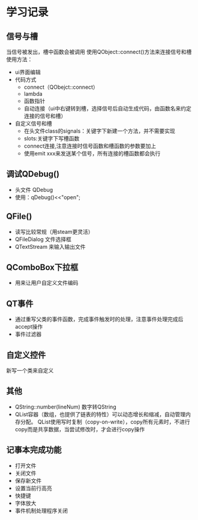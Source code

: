 # 学习记录
## 信号与槽
当信号被发出，槽中函数会被调用
使用QObject::connect()方法来连接信号和槽
使用方法：
- ui界面编辑
- 代码方式
    - connect（QObejct::connect）
    - lambda
    - 函数指针
    - 自动连接（ui中右键转到槽，选择信号后自动生成代码，由函数名来约定连接的信号和槽）
- 自定义信号和槽
    - 在头文件class的signals：关键字下新建一个方法，并不需要实现
    - slots:关键字下写槽函数
    - connect连接,注意连接时信号函数和槽函数的参数要加上
    - 使用emit xxx来发送某个信号，所有连接的槽函数都会执行
## 调试QDebug()
- 头文件 QDebug
- 使用：qDebug()<<"open";
## QFile()
- 读写比较常规（用steam更灵活）
- QFileDialog 文件选择框
- QTextStream 来输入输出文件
## QComboBox下拉框
- 用来让用户自定义文件编码
## QT事件
- 通过重写父类的事件函数，完成事件触发时的处理，注意事件处理完成后accept操作
- 事件过滤器
## 自定义控件
新写一个类来自定义

## 其他
- QString::number(lineNum) 数字转QString
- QList容器（数组，也提供了链表的特性）可以动态增长和缩减，自动管理内存分配。 QList使用写时复制（copy-on-write），copy所有元素时，不进行copy而是共享数据，当尝试修改时，才会进行copy操作
## 记事本完成功能
- 打开文件
- 关闭文件
- 保存新文件
- 设置当前行高亮
- 快捷键
- 字体放大
- 事件机制处理程序关闭
